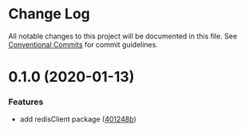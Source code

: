 # Change Log

All notable changes to this project will be documented in this file.
See [Conventional Commits](https://conventionalcommits.org) for commit guidelines.

# 0.1.0 (2020-01-13)


### Features

* add redisClient package ([401248b](https://github.com/mariusz-kabala/homeAutomation/commit/401248b0f56cd2ac63f9dbb28c707d59fa738e9e))

